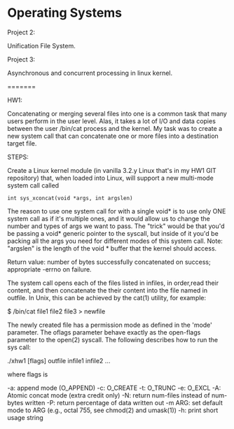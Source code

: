Operating Systems
======

Project 2: 

Unification File System.

Project 3:

Asynchronous and concurrent processing in linux kernel.

=======

HW1:

Concatenating or merging several files into one is a common task that many users perform in the user level.  Alas, it takes a lot of I/O and data copies between the user /bin/cat process and the kernel. My task was to create a new system call that can concatenate one or more files into a destination target file.

STEPS:

Create a Linux kernel module (in vanilla 3.2.y Linux that's in my HW1 GIT repository) that, when loaded into Linux, will support a new multi-mode system call called

	int sys_xconcat(void *args, int argslen)
	
The reason to use one system call for with a single void* is to use only ONE system call as if it's multiple ones, and it
would allow us to change the number and types of args we want to pass.  The "trick" would be that you'd be passing a void* generic pointer to the syscall, but inside of it you'd be packing all the args you need for different modes of this system call.  Note: "argslen" is the length of the void * buffer that the kernel should access.

Return value: number of bytes successfully concatenated on success; appropriate -errno on failure.

The system call opens each of the files listed in infiles, in order,read their content, and then concatenate the their content into the file named in outfile.  In Unix, this can be achieved by the cat(1) utility, for example:

$ /bin/cat file1 file2 file3 > newfile

The newly created file has a permission mode as defined in the 'mode' parameter. The oflags parameter behave exactly as the open-flags parameter to the open(2) syscall. The following describes how to run the sys call:

./xhw1 [flags] outfile infile1 infile2 ...

where flags is

-a: append mode (O_APPEND)
-c: O_CREATE
-t: O_TRUNC
-e: O_EXCL
-A: Atomic concat mode (extra credit only)
-N: return num-files instead of num-bytes written
-P: return percentage of data written out
-m ARG: set default mode to ARG (e.g., octal 755, see chmod(2) and umask(1))
-h: print short usage string
